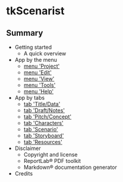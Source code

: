 # tkScenarist

## Summary

* Getting started
    * A quick overview
* App by the menu
    * [menu 'Project'](menu_project.html)
    * [menu 'Edit'](menu_edit.html)
    * [menu 'View'](menu_view.html)
    * [menu 'Tools'](menu_tools.html)
    * [menu 'Help'](menu_help.html)
* App by tabs
    * [tab 'Title/Data'](tab_title_data.html)
    * [tab 'Draft/Notes'](tab_draft_notes.html)
    * [tab 'Pitch/Concept'](tab_pitch_concept.html)
    * [tab 'Characters'](tab_characters.html)
    * [tab 'Scenario'](tab_scenario.html)
    * [tab 'Storyboard'](tab_storyboard.html)
    * [tab 'Resources'](tab_resources.html)
* Disclaimer
    * Copyright and license
    * ReportLab&reg; PDF toolkit
    * Markdown&reg; documentation generator
* Credits
